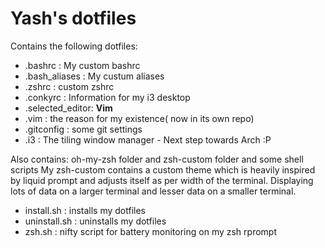 # Yash's dotfiles
Contains the following dotfiles:
* .bashrc         : My custom bashrc
* .bash_aliases   : My custum aliases
* .zshrc          : custom zshrc
* .conkyrc        : Information for my i3 desktop
* .selected_editor: **Vim**
* .vim            : the reason for my existence( now in its own repo)
* .gitconfig      : some git settings
* .i3             : The tiling window manager - Next step towards Arch :P

Also contains:
oh-my-zsh folder and zsh-custom folder and some shell scripts
My zsh-custom contains a custom theme which is heavily inspired by liquid prompt
and adjusts itself as per width of the terminal. Displaying lots of data on a larger
terminal and lesser data on a smaller terminal.

* install.sh : installs my dotfiles
* uninstall.sh : uninstalls my dotfiles
* zsh.sh : nifty script for battery monitoring on my zsh rprompt
